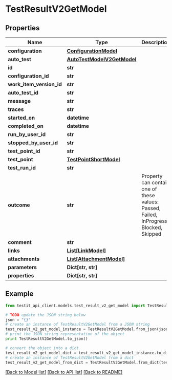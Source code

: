 # TestResultV2GetModel


## Properties
Name | Type | Description | Notes
------------ | ------------- | ------------- | -------------
**configuration** | [**ConfigurationModel**](ConfigurationModel.md) |  | [optional] 
**auto_test** | [**AutoTestModelV2GetModel**](AutoTestModelV2GetModel.md) |  | [optional] 
**id** | **str** |  | 
**configuration_id** | **str** |  | 
**work_item_version_id** | **str** |  | 
**auto_test_id** | **str** |  | [optional] 
**message** | **str** |  | [optional] 
**traces** | **str** |  | [optional] 
**started_on** | **datetime** |  | [optional] 
**completed_on** | **datetime** |  | [optional] 
**run_by_user_id** | **str** |  | [optional] 
**stopped_by_user_id** | **str** |  | [optional] 
**test_point_id** | **str** |  | [optional] 
**test_point** | [**TestPointShortModel**](TestPointShortModel.md) |  | [optional] 
**test_run_id** | **str** |  | 
**outcome** | **str** | Property can contain one of these values: Passed, Failed, InProgress, Blocked, Skipped | 
**comment** | **str** |  | [optional] 
**links** | [**List[LinkModel]**](LinkModel.md) |  | [optional] 
**attachments** | [**List[AttachmentModel]**](AttachmentModel.md) |  | [optional] 
**parameters** | **Dict[str, str]** |  | [optional] 
**properties** | **Dict[str, str]** |  | [optional] 

## Example

```python
from testit_api_client.models.test_result_v2_get_model import TestResultV2GetModel

# TODO update the JSON string below
json = "{}"
# create an instance of TestResultV2GetModel from a JSON string
test_result_v2_get_model_instance = TestResultV2GetModel.from_json(json)
# print the JSON string representation of the object
print TestResultV2GetModel.to_json()

# convert the object into a dict
test_result_v2_get_model_dict = test_result_v2_get_model_instance.to_dict()
# create an instance of TestResultV2GetModel from a dict
test_result_v2_get_model_from_dict = TestResultV2GetModel.from_dict(test_result_v2_get_model_dict)
```
[[Back to Model list]](../README.md#documentation-for-models) [[Back to API list]](../README.md#documentation-for-api-endpoints) [[Back to README]](../README.md)


